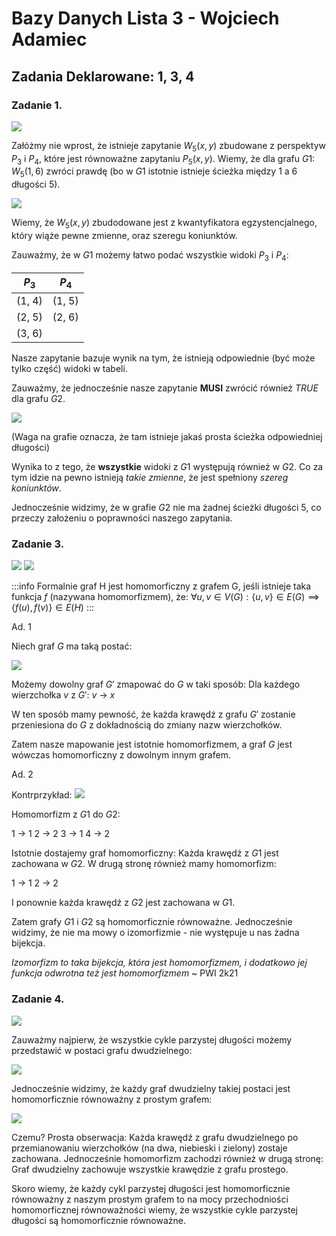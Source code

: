 # Bazy Danych Lista 3 - Wojciech Adamiec
## Zadania Deklarowane: 1, 3, 4

### Zadanie 1.

![](https://i.imgur.com/wv4dS9F.png)

Załóżmy nie wprost, że istnieje zapytanie $W_5(x, y)$ zbudowane z perspektyw $P_3$ i $P_4$, które jest równoważne zapytaniu $P_5(x, y)$. Wiemy, że dla grafu $G1$: $W_5(1, 6)$ zwróci prawdę (bo w $G1$ istotnie istnieje ścieżka między $1$ a $6$ długości 5).

![](https://i.imgur.com/fkpZ456.png)

Wiemy, że $W_5(x, y)$ zbudodowane jest z kwantyfikatora egzystencjalnego, który wiąże pewne zmienne, oraz szeregu koniunktów.

Zauważmy, że w $G1$ możemy łatwo podać wszystkie widoki $P_3$ i $P_4$:

 
| $P_3$ | $P_4$ |
| ----- | ----- |
| (1, 4)| (1, 5)|
| (2, 5)| (2, 6)|
| (3, 6)|       |

Nasze zapytanie bazuje wynik na tym, że istnieją odpowiednie (być może tylko część) widoki w tabeli.

Zauważmy, że jednocześnie nasze zapytanie **MUSI** zwrócić również *TRUE* dla grafu $G2$.

![](https://i.imgur.com/F6w4eIZ.png)

(Waga na grafie oznacza, że tam istnieje jakaś prosta ścieżka odpowiedniej długości)

Wynika to z tego, że **wszystkie** widoki z $G1$ występują również w $G2$. Co za tym idzie na pewno istnieją *takie zmienne*, że jest spełniony *szereg koniunktów*.

Jednocześnie widzimy, że w grafie $G2$ nie ma żadnej ścieżki długości 5, co przeczy założeniu o poprawności naszego zapytania.

### Zadanie 3.

![](https://i.imgur.com/jkr2lpa.png)
![](https://i.imgur.com/r7SjAtW.png)

:::info
Formalnie graf H jest homomorficzny z grafem G, jeśli istnieje taka funkcja $f$ (nazywana homomorfizmem), że:
$\forall u, v \in V(G): \{u, v\} \in E(G) \implies \{f(u), f(v)\} \in E(H)$
:::

Ad. 1

Niech graf $G$ ma taką postać:

![](https://i.imgur.com/52lEaKT.png)

Możemy dowolny graf $G'$ zmapować do $G$ w taki sposób:
Dla każdego wierzchołka $v$ z $G'$: $v$ -> $x$

W ten sposób mamy pewność, że każda krawędź z grafu $G'$ zostanie przeniesiona do $G$ z dokładnością do zmiany nazw wierzchołków.

Zatem nasze mapowanie jest istotnie homomorfizmem, a graf $G$ jest wówczas homomorficzny z dowolnym innym grafem.

Ad. 2

Kontrprzykład:
![](https://i.imgur.com/74b7c7L.png)

Homomorfizm z $G1$ do $G2$:

1 -> 1
2 -> 2
3 -> 1
4 -> 2

Istotnie dostajemy graf homomorficzny: Każda krawędź z $G1$ jest zachowana w $G2$.
W drugą stronę również mamy homomorfizm:

1 -> 1
2 -> 2

I ponownie każda krawędź z $G2$ jest zachowana w $G1$.

Zatem grafy $G1$ i $G2$ są homomorficznie równoważne. Jednocześnie widzimy, że nie ma mowy o izomorfizmie - nie występuje u nas żadna bijekcja.

*Izomorfizm to taka bijekcja, która jest homomorfizmem, i dodatkowo jej funkcja odwrotna też jest homomorfizmem* ~ PWI 2k21

### Zadanie 4.

![](https://i.imgur.com/447kd0w.png)

Zauważmy najpierw, że wszystkie cykle parzystej długości możemy przedstawić w postaci grafu dwudzielnego:

![](https://i.imgur.com/lJoFfW5.png)

Jednocześnie widzimy, że każdy graf dwudzielny takiej postaci jest homomorficznie równoważny z prostym grafem:

![](https://i.imgur.com/XEk3fqb.png)

Czemu? Prosta obserwacja: Każda krawędź z grafu dwudzielnego po przemianowaniu wierzchołków (na dwa, niebieski i zielony) zostaje zachowana. Jednocześnie homomorfizm zachodzi również w drugą stronę: Graf dwudzielny zachowuje wszystkie krawędzie z grafu prostego.

Skoro wiemy, że każdy cykl parzystej długości jest homomorficznie równoważny z naszym prostym grafem to na mocy przechodniości homomorficznej równoważności wiemy, że wszystkie cykle parzystej długości są homomorficznie równoważne.
